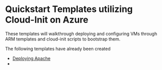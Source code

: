 # Quickstart Templates utilizing Cloud-Init on Azure
These templates will walkthrough deploying and configuring VMs through ARM templates and cloud-init scripts to bootstrap them.

The following templates have already been created
* [Deploying Apache](https://github.com/alihhussain/azure-cloud-init/tree/master/apache)
* 